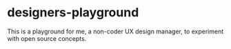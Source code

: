 # designers-playground
This is a playground for me, a non-coder UX design manager, to experiment with open source concepts.
